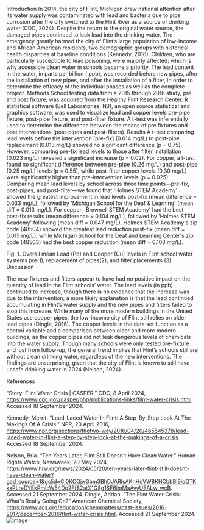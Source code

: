 
Introduction
In 2014, the city of Flint, Michigan drew national attention after its water supply was contaminated with lead and bacteria due to pipe corrosion after the city switched to the Flint River as a source of drinking water (CDC, 2024). Despite the return to the original water source, the damaged pipes continued to leak lead into the drinking water. The emergency greatly harmed the city of Flint’s large population of low-income and African American residents, two demographic groups with historical health disparities at baseline conditions (Kennedy, 2016). Children, who are particularly susceptible to lead poisoning, were majorly affected; which is why accessible clean water in schools became a priority. The lead content in the water, in parts per billion ( ppb), was recorded before new pipes, after the installation of new pipes, and after the installation of a filter, in order to determine the efficacy of the individual phases as well as the complete project. 
Methods
School testing data from a 2015 through 2016 study, pre and post fixture, was acquired from the Healthy Flint Research Center. R statistical software (Bell Laboratories, NJ), an open source statistical and graphics software, was used to visualize lead and copper levels pre-pipe fixture, post-pipe fixture, and post-filter fixture. A t-test was inferentially used to determine the difference between the means of pre fixtures and post interventions (post-pipes and post-filters).
Results
	A t-test comparing lead levels before the intervention [pre-fix] (0.014 mg/L) to post-pipe replacement (0.013 mg/L) showed no significant difference (p = 0.75). However, comparing pre-fix lead levels to those after filter installation (0.023 mg/L) revealed a significant increase (p = 0.02). For copper, a t-test found no significant difference between pre-pipe (0.26 mg/L) and post-pipe (0.25 mg/L) levels (p = 0.55), while post-filter copper levels (0.30 mg/L) were significantly higher than pre-intervention levels (p = 0.025). Comparing mean lead levels by school across three time points—pre-fix, post-pipes, and post-filter—we found that 'Holmes STEM Academy' showed the greatest improvement in lead levels post-fix (mean difference = 0.033 mg/L), followed by 'Michigan School for the Deaf & Learning' (mean diff = 0.013 mg/L). For copper, 'Brownell STEM Academy' had the best post-fix results (mean difference = 0.104 mg/L), followed by 'Holmes STEM Academy' following (mean diff = 0.047 mg/L). Holmes STEM Academy's zip code (48504) showed the greatest lead reduction post-fix (mean diff = 0.015 mg/L), while Michigan School for the Deaf and Learning Center's zip code (48503) had the best copper reduction (mean diff = 0.108 mg/L).

Fig. 1. Overall mean Lead (Pb)  and Cooper (Cu) levels in Flint school water systems pre(1), replacement of pipes(2), and filter placements (3).
Discussion

The new fixtures and filters appear to have had no positive impact on the quantity of lead in the Flint schools’ water. The lead levels (in ppb) continued to increase, though there is no evidence that the increase was due to the intervention; a more likely explanation is that the lead continued accumulating in Flint’s water supply and the new pipes and filters failed to stop this increase. While many of the more modern buildings in the United States use copper pipes, the low-income city of Flint still relies on older lead pipes (Dingle, 2016).  The copper levels in the data set function as a control variable and a comparison between older and more modern buildings, as the copper pipes did not leak dangerous levels of chemicals into the water supply. Though many schools were only tested pre-fixture and lost from follow-up, the general trend implies that Flint’s schools still are without clean drinking water, regardless of the new interventions. The findings are unsurprising, given that the city of Flint is known to still have unsafe drinking water in 2024 (Nelson, 2024). 






References

“Story: Flint Water Crisis | CASPER.” CDC, 8 April 2024, https://www.cdc.gov/casper/php/publications-links/flint-water-crisis.html. Accessed 18 September 2024.

Kennedy, Merrit. “Lead-Laced Water In Flint: A Step-By-Step Look At The Makings Of A Crisis.” NPR, 20 April 2016, https://www.npr.org/sections/thetwo-way/2016/04/20/465545378/lead-laced-water-in-flint-a-step-by-step-look-at-the-makings-of-a-crisis. Accessed 18 September 2024.

Nelson, Bria. “Ten Years Later, Flint Still Doesn't Have Clean Water.” Human Rights Watch, Newsweek, 20 May 2024, https://www.hrw.org/news/2024/05/20/ten-years-later-flint-still-doesnt-have-clean-water?gad_source=1&gclid=Cj0KCQjw3bm3BhDJARIsAKnHoVW8KHCbbBl9ioQTKkxPLreDYEkPmlcW54Dq2Ff82atX1G8g1SF6imMaAvyUEALw_wcB. Accessed 21 September 2024.
Dingle, Adrian. “The Flint Water Crisis: What's Really Going On?” American Chemical Society, https://www.acs.org/education/chemmatters/past-issues/2016-2017/december-2016/flint-water-crisis.html. Accessed 21 September 2024.
![image](https://github.com/user-attachments/assets/561d8a43-76aa-4d5a-896e-42a965acf8a7)
